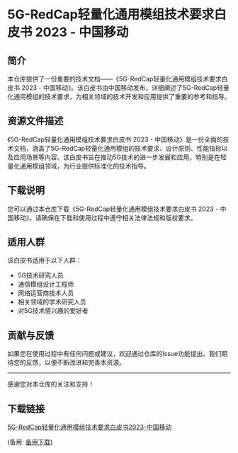  # 5G-RedCap轻量化通用模组技术要求白皮书 2023 - 中国移动

 ## 简介

 本仓库提供了一份重要的技术文档——《5G-RedCap轻量化通用模组技术要求白皮书 2023 - 中国移动》。该白皮书由中国移动发布，详细阐述了5G-RedCap轻量化通用模组的技术要求，为相关领域的技术开发和应用提供了重要的参考和指导。

 ## 资源文件描述

 《5G-RedCap轻量化通用模组技术要求白皮书 2023 - 中国移动》是一份全面的技术文档，涵盖了5G-RedCap轻量化通用模组的技术要求、设计原则、性能指标以及应用场景等内容。该白皮书旨在推动5G技术的进一步发展和应用，特别是在轻量化通用模组领域，为行业提供标准化的技术指导。

 ## 下载说明

 您可以通过本仓库下载《5G-RedCap轻量化通用模组技术要求白皮书 2023 - 中国移动》。请确保在下载和使用过程中遵守相关法律法规和版权要求。

 ## 适用人群

 该白皮书适用于以下人群：

 - 5G技术研究人员
 - 通信模组设计工程师
 - 网络运营商技术人员
 - 相关领域的学术研究人员
 - 对5G技术感兴趣的爱好者

 ## 贡献与反馈

 如果您在使用过程中有任何问题或建议，欢迎通过仓库的Issue功能提出。我们期待您的反馈，以便不断改进和完善本资源。

 ---

 感谢您对本仓库的关注和支持！

 ## 下载链接
 [5G-RedCap轻量化通用模组技术要求白皮书2023-中国移动](https://pan.quark.cn/s/3257999e956f) 

 (备用: [备用下载](https://pan.baidu.com/s/1HoOAdaI18M8EAAXaanG_Ww?pwd=1234))
